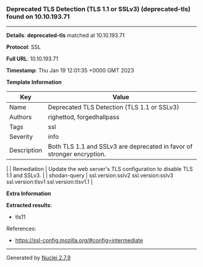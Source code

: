 ### Deprecated TLS Detection (TLS 1.1 or SSLv3) (deprecated-tls) found on 10.10.193.71
---
**Details**: **deprecated-tls**  matched at 10.10.193.71

**Protocol**: SSL

**Full URL**: 10.10.193.71

**Timestamp**: Thu Jan 19 12:01:35 +0000 GMT 2023

**Template Information**

| Key | Value |
|---|---|
| Name | Deprecated TLS Detection (TLS 1.1 or SSLv3) |
| Authors | righettod, forgedhallpass |
| Tags | ssl |
| Severity | info |
| Description | Both TLS 1.1 and SSLv3 are deprecated in favor of stronger encryption.
 |
| Remediation | Update the web server's TLS configuration to disable TLS 1.1 and SSLv3.
 |
| shodan-query | ssl.version:sslv2 ssl.version:sslv3 ssl.version:tlsv1 ssl.version:tlsv1.1 |

**Extra Information**

**Extracted results**:

- tls11


References: 
- https://ssl-config.mozilla.org/#config=intermediate

---
Generated by [Nuclei 2.7.9](https://github.com/projectdiscovery/nuclei)
